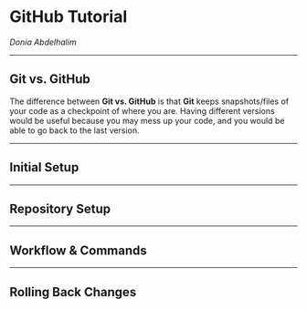# GitHub Tutorial

_Donia Abdelhalim_

---
## Git vs. GitHub
The difference between **Git vs. GitHub** is that **Git** keeps snapshots/files of your code 
as a checkpoint of where you are. Having different versions would be useful because you may
mess up your code, and you would be able to go back to the last version. 



---
## Initial Setup



---
## Repository Setup



---
## Workflow & Commands



---
## Rolling Back Changes